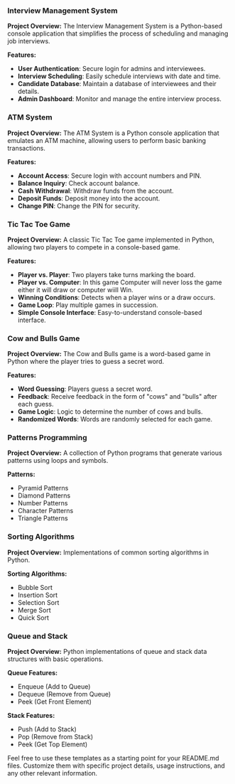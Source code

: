 ### Interview Management System

**Project Overview:** The Interview Management System is a Python-based console application that simplifies the process of scheduling and managing job interviews.

**Features:**
- **User Authentication**: Secure login for admins and interviewees.
- **Interview Scheduling**: Easily schedule interviews with date and time.
- **Candidate Database**: Maintain a database of interviewees and their details.
- **Admin Dashboard**: Monitor and manage the entire interview process.

### ATM System

**Project Overview:** The ATM System is a Python console application that emulates an ATM machine, allowing users to perform basic banking transactions.

**Features:**
- **Account Access**: Secure login with account numbers and PIN.
- **Balance Inquiry**: Check account balance.
- **Cash Withdrawal**: Withdraw funds from the account.
- **Deposit Funds**: Deposit money into the account.
- **Change PIN**: Change the PIN for security.

### Tic Tac Toe Game

**Project Overview:** A classic Tic Tac Toe game implemented in Python, allowing two players to compete in a console-based game.

**Features:**
- **Player vs. Player**: Two players take turns marking the board.
- **Player vs. Computer**: In this game Computer will never loss the game either it will draw or computer wiill Win.
- **Winning Conditions**: Detects when a player wins or a draw occurs.
- **Game Loop**: Play multiple games in succession.
- **Simple Console Interface**: Easy-to-understand console-based interface.

### Cow and Bulls Game

**Project Overview:** The Cow and Bulls game is a word-based game in Python where the player tries to guess a secret word.

**Features:**
- **Word Guessing**: Players guess a secret word.
- **Feedback**: Receive feedback in the form of "cows" and "bulls" after each guess.
- **Game Logic**: Logic to determine the number of cows and bulls.
- **Randomized Words**: Words are randomly selected for each game.

### Patterns Programming

**Project Overview:** A collection of Python programs that generate various patterns using loops and symbols.

**Patterns:**
- Pyramid Patterns
- Diamond Patterns
- Number Patterns
- Character Patterns
- Triangle Patterns

### Sorting Algorithms

**Project Overview:** Implementations of common sorting algorithms in Python.

**Sorting Algorithms:**
- Bubble Sort
- Insertion Sort
- Selection Sort
- Merge Sort
- Quick Sort

### Queue and Stack

**Project Overview:** Python implementations of queue and stack data structures with basic operations.

**Queue Features:**
- Enqueue (Add to Queue)
- Dequeue (Remove from Queue)
- Peek (Get Front Element)

**Stack Features:**
- Push (Add to Stack)
- Pop (Remove from Stack)
- Peek (Get Top Element)

Feel free to use these templates as a starting point for your README.md files. Customize them with specific project details, usage instructions, and any other relevant information.
